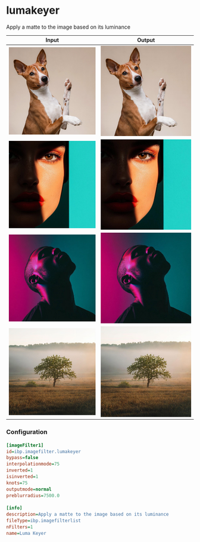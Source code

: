 # lumakeyer

Apply a matte to the image based on its luminance

| Input | Output |
|--------|--------|
| ![dog](../assets/img_in/dog.jpg) | ![dog_lumakeyer](../assets/img_out/dog_lumakeyer.jpg) |
| ![female](../assets/img_in/female.jpg) | ![female_lumakeyer](../assets/img_out/female_lumakeyer.jpg) |
| ![male](../assets/img_in/male.jpg) | ![male_lumakeyer](../assets/img_out/male_lumakeyer.jpg) |
| ![tree](../assets/img_in/tree.jpg) | ![tree_lumakeyer](../assets/img_out/tree_lumakeyer.jpg) |

### Configuration

```ini
[imageFilter1]
id=ibp.imagefilter.lumakeyer
bypass=false
interpolationmode=75
inverted=1
isinverted=1
knots=75
outputmode=normal
preblurradius=7500.0

[info]
description=Apply a matte to the image based on its luminance
fileType=ibp.imagefilterlist
nFilters=1
name=Luma Keyer


```
